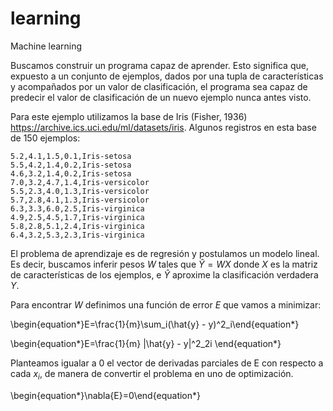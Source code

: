 # learning
Machine learning

Buscamos construir un programa capaz de aprender. Esto significa que, expuesto a un conjunto de ejemplos, dados por una tupla de características y acompañados por un valor de clasificación, el programa sea capaz de predecir el valor de clasificación de un nuevo ejemplo nunca antes visto.

Para este ejemplo utilizamos la base de Iris (Fisher, 1936) https://archive.ics.uci.edu/ml/datasets/iris. Algunos registros en esta base de 150 ejemplos:

    5.2,4.1,1.5,0.1,Iris-setosa
    5.5,4.2,1.4,0.2,Iris-setosa
    4.6,3.2,1.4,0.2,Iris-setosa
    7.0,3.2,4.7,1.4,Iris-versicolor
    5.5,2.3,4.0,1.3,Iris-versicolor
    5.7,2.8,4.1,1.3,Iris-versicolor
    6.3,3.3,6.0,2.5,Iris-virginica
    4.9,2.5,4.5,1.7,Iris-virginica
    5.8,2.8,5.1,2.4,Iris-virginica
    6.4,3.2,5.3,2.3,Iris-virginica

El problema de aprendizaje es de regresión y postulamos un modelo lineal. Es decir, buscamos inferir pesos $W$ tales que $\hat{Y} = WX$ donde $X$ es la matriz de características de los ejemplos, e $\hat{Y}$ aproxime la clasificación verdadera $Y$.

Para encontrar $W$ definimos una función de error $E$ que vamos a minimizar:

\begin{equation*}E=\frac{1}{m}\sum_i(\hat{y} - y)^2_i\end{equation*}

\begin{equation*}E=\frac{1}{m} \|\hat{y} - y\|^2_2i \end{equation*}

Planteamos igualar a 0 el vector de derivadas parciales de E con respecto a cada $x_i$, de manera de convertir el problema en uno de optimización.

\begin{equation*}\nabla{E}=0\end{equation*}

